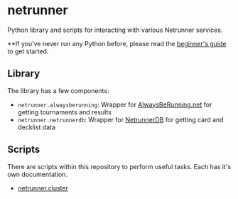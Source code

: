 # netrunner

Python library and scripts for interacting with various Netrunner services.

**If you've never run any Python before, please read the [beginner's guide](https://github.com/kirbyUK/netrunner/blob/master/BEGINNERS-GUIDE.md) to get started.

## Library

The library has a few components:

* `netrunner.alwaysberunning`: Wrapper for [AlwaysBeRunning.net](https://alwaysberunning.net/) for getting tournaments and results
* `netrunner.netrunnerdb`: Wrapper for [NetrunnerDB](https://netrunnerdb.com/) for getting card and decklist data

## Scripts

There are scripts within this repository to perform useful tasks. Each has it's own documentation.

* [netrunner.cluster](https://github.com/kirbyUK/netrunner/tree/master/netrunner/cluster)
